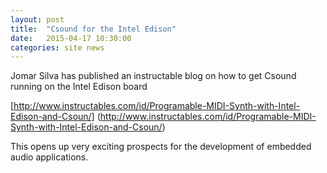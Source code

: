 ```yaml
---
layout: post
title:  "Csound for the Intel Edison"
date:   2015-04-17 10:30:00
categories: site news
---
```


Jomar Silva has published an instructable blog on how to get Csound
running on the Intel Edison board

[http://www.instructables.com/id/Programable-MIDI-Synth-with-Intel-Edison-and-Csoun/] (http://www.instructables.com/id/Programable-MIDI-Synth-with-Intel-Edison-and-Csoun/)

This opens up very exciting prospects for the development of embedded
audio applications. 
